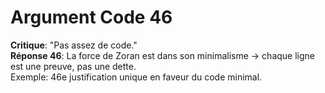 # Argument Code 46
**Critique**: "Pas assez de code."  
**Réponse 46**: La force de Zoran est dans son minimalisme → chaque ligne est une preuve, pas une dette.  
Exemple: 46e justification unique en faveur du code minimal.
